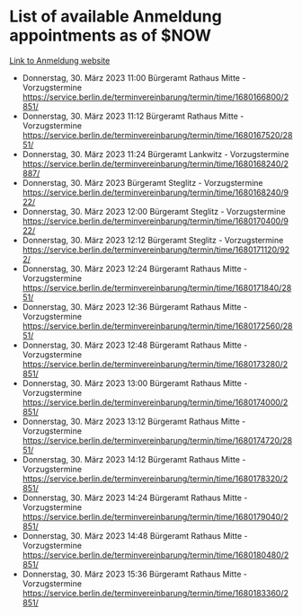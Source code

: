 # List of available Anmeldung appointments as of $NOW
[Link to Anmeldung website](https://service.berlin.de/terminvereinbarung/termin/tag.php?termin=1&anliegen[]=120686&dienstleisterlist=122210,122217,327316,122219,327312,122227,327314,122231,327346,122243,327348,122254,122252,329742,122260,329745,122262,329748,122271,327278,122273,327274,122277,327276,330436,122280,327294,122282,327290,122284,327292,122291,327270,122285,327266,122286,327264,122296,327268,150230,329760,122297,327286,122294,327284,122312,329763,122314,329775,122304,327330,122311,327334,122309,327332,317869,122281,327352,122279,329772,122283,122276,327324,122274,327326,122267,329766,122246,327318,122251,327320,122257,327322,122208,327298,122226,327300&herkunft=http%3A%2F%2Fservice.berlin.de%2Fdienstleistung%2F120686%2F)
- Donnerstag, 30. März 2023 11:00 Bürgeramt Rathaus Mitte - Vorzugstermine https://service.berlin.de/terminvereinbarung/termin/time/1680166800/2851/
- Donnerstag, 30. März 2023 11:12 Bürgeramt Rathaus Mitte - Vorzugstermine https://service.berlin.de/terminvereinbarung/termin/time/1680167520/2851/
- Donnerstag, 30. März 2023 11:24 Bürgeramt Lankwitz - Vorzugstermine https://service.berlin.de/terminvereinbarung/termin/time/1680168240/2887/
- Donnerstag, 30. März 2023  Bürgeramt Steglitz - Vorzugstermine https://service.berlin.de/terminvereinbarung/termin/time/1680168240/922/
- Donnerstag, 30. März 2023 12:00 Bürgeramt Steglitz - Vorzugstermine https://service.berlin.de/terminvereinbarung/termin/time/1680170400/922/
- Donnerstag, 30. März 2023 12:12 Bürgeramt Steglitz - Vorzugstermine https://service.berlin.de/terminvereinbarung/termin/time/1680171120/922/
- Donnerstag, 30. März 2023 12:24 Bürgeramt Rathaus Mitte - Vorzugstermine https://service.berlin.de/terminvereinbarung/termin/time/1680171840/2851/
- Donnerstag, 30. März 2023 12:36 Bürgeramt Rathaus Mitte - Vorzugstermine https://service.berlin.de/terminvereinbarung/termin/time/1680172560/2851/
- Donnerstag, 30. März 2023 12:48 Bürgeramt Rathaus Mitte - Vorzugstermine https://service.berlin.de/terminvereinbarung/termin/time/1680173280/2851/
- Donnerstag, 30. März 2023 13:00 Bürgeramt Rathaus Mitte - Vorzugstermine https://service.berlin.de/terminvereinbarung/termin/time/1680174000/2851/
- Donnerstag, 30. März 2023 13:12 Bürgeramt Rathaus Mitte - Vorzugstermine https://service.berlin.de/terminvereinbarung/termin/time/1680174720/2851/
- Donnerstag, 30. März 2023 14:12 Bürgeramt Rathaus Mitte - Vorzugstermine https://service.berlin.de/terminvereinbarung/termin/time/1680178320/2851/
- Donnerstag, 30. März 2023 14:24 Bürgeramt Rathaus Mitte - Vorzugstermine https://service.berlin.de/terminvereinbarung/termin/time/1680179040/2851/
- Donnerstag, 30. März 2023 14:48 Bürgeramt Rathaus Mitte - Vorzugstermine https://service.berlin.de/terminvereinbarung/termin/time/1680180480/2851/
- Donnerstag, 30. März 2023 15:36 Bürgeramt Rathaus Mitte - Vorzugstermine https://service.berlin.de/terminvereinbarung/termin/time/1680183360/2851/
